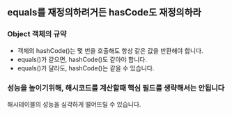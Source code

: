 ## equals를 재정의하려거든 hasCode도 재정의하라

### Object 객체의 규약

- 객체의 hashCode()는 몇 번을 호출해도 항상 같은 값을 반환해야 합니다.
- equals()가 같으면, hashCode()도 같아야 합니다.
- equals()가 달라도, hashCode()는 같을 수 있습니다.

### 성능을 높이기위해, 해시코드를 계산할때 핵심 필드를 생략해서는 안됩니다

해시테이블의 성능을 심각하게 떨어뜨릴 수 있습니다.